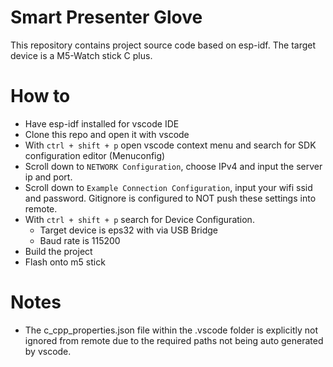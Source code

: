 # Smart Presenter Glove

This repository contains project source code based on esp-idf. The target device is a M5-Watch stick C plus.

# How to
- Have esp-idf installed for vscode IDE
- Clone this repo and open it with vscode
- With `ctrl + shift + p` open vscode context menu and search for SDK configuration editor (Menuconfig)
- Scroll down to `NETWORK Configuration`, choose IPv4 and input the server ip and port.
- Scroll down to `Example Connection Configuration`, input your wifi ssid and password. Gitignore is configured to NOT push these settings into remote.
- With `ctrl + shift + p` search for Device Configuration.
    - Target device is eps32 with via USB Bridge
    - Baud rate is 115200
- Build the project
- Flash onto m5 stick 

# Notes
- The c_cpp_properties.json file within the .vscode folder is explicitly not ignored from remote due to the required paths not being auto generated by vscode.
